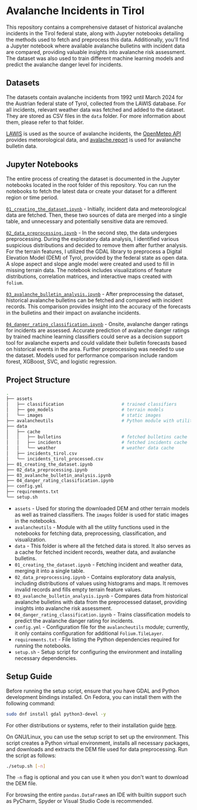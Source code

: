 # Avalanche Incidents in Tirol
This repository contains a comprehensive dataset of historical avalanche incidents in the Tirol federal state, along with Jupyter notebooks detailing the methods used to fetch and preprocess this data. Additionally, you'll find a Jupyter notebook where available avalanche bulletins with incident data are compared, providing valuable insights into avalanche risk assessment. The dataset was also used to train different machine learning models and predict the avalanche danger level for incidents.

## Datasets
The datasets contain avalanche incidents from 1992 until March 2024 for the Austrian federal state of Tyrol, collected from the LAWIS database. For all incidents, relevant weather data was fetched and added to the dataset. They are stored as CSV files in the `data` folder. For more information about them, please refer to that folder.

[LAWIS](https://lawis.at/incident/) is used as the source of avalanche incidents, the [OpenMeteo API](https://open-meteo.com/) provides meteorological data, and [avalache.report](https://avalanche.report/more/archive) is used for avalanche bulletin data.

## Jupyter Notebooks
The entire process of creating the dataset is documented in the Jupyter notebooks located in the root folder of this repository. You can run the notebooks to fetch the latest data or create your dataset for a different region or time period.

[`01_creating_the_dataset.ipynb`](01_creating_the_dataset.ipynb) - Initially, incident data and meteorological data are fetched. Then, these two sources of data are merged into a single table, and unnecessary and potentially sensitive data are removed.

[`02_data_preprocessing.ipynb`](02_data_preprocessing.ipynb) - In the second step, the data undergoes preprocessing. During the exploratory data analysis, I identified various suspicious distributions and decided to remove them after further analysis. For the terrain features, I utilized the GDAL library to preprocess a Digital Elevation Model (DEM) of Tyrol, provided by the federal state as open data. A slope aspect and slope angle model were created and used to fill in missing terrain data. The notebook includes visualizations of feature distributions, correlation matrices, and interactive maps created with `folium`.


[`03_avalanche_bulletin_analysis.ipynb`](03_avalanche_bulletin_analysis.ipynb) - After preprocessing the dataset, historical avalanche bulletins can be fetched and compared with incident records. This comparison provides insight into the accuracy of the forecasts in the bulletins and their impact on avalanche incidents.

[`04_danger_rating_classification.ipynb`](04_danger_rating_classification.ipynb) - Onsite, avalanche danger ratings for incidents are assessed. Accurate prediction of avalanche danger ratings by trained machine learning classifiers could serve as a decision support tool for avalanche experts and could validate their bulletin forecasts based on historical events in the area. Further preprocessing was needed to use the dataset. Models used for performance comparison include random forest, XGBoost, SVC, and logistic regression.

## Project Structure
```bash
.
├── assets
│   ├── classification                      # trained classifiers
│   ├── geo_models                          # terrain models
│   └── images                              # static images
├── avalancheutils                          # Python module with utility functions
├── data                
│   ├── cache
│   │   ├── bulletins                       # fetched bulletins cache
│   │   ├── incidents                       # fetched incidents cache
│   │   └── weather                         # weather data cache
│   ├── incidents_tirol.csv
│   └── incidents_tirol_processed.csv
├── 01_creating_the_dataset.ipynb
├── 02_data_preprocessing.ipynb
├── 03_avalanche_bulletin_analysis.ipynb    
├── 04_danger_rating_classification.ipynb
├── config.yml
├── requirements.txt
└── setup.sh
```
* `assets` - Used for storing the downloaded DEM and other terrain models as well as trained classifiers. The `images` folder is used for static images in the notebooks.
* `avalancheutils` - Module with all the utility functions used in the notebooks for fetching data, preprocessing, classification, and visualization.
* `data` - This folder is where all the fetched data is stored. It also serves as a cache for fetched incident records, weather data, and avalanche bulletins.
* `01_creating_the_dataset.ipynb` - Fetching incident and weather data, merging it into a single table.
* `02_data_preprocessing.ipynb` - Contains exploratory data analysis, including distributions of values using histograms and maps. It removes invalid records and fills empty terrain feature values.
* `03_avalanche_bulletin_analysis.ipynb` - Compares data from historical avalanche bulletins with data from the preprocessed dataset, providing insights into avalanche risk assessment.
* `04_danger_rating_classification.ipynb` - Trains classification models to predict the avalanche danger rating for incidents.
* `config.yml` - Configuration file for the `avalancheutils` module; currently, it only contains configuration for additional `Folium.TileLayer`.
* `requirements.txt` - File listing the Python dependencies required for running the notebooks.
* `setup.sh` - Setup script for configuring the environment and installing necessary dependencies.
  
## Setup Guide
Before running the setup script, ensure that you have GDAL and Python development bindings installed. On Fedora, you can install them with the following command:

```bash
sudo dnf install gdal python3-devel -y
```

For other distributions or systems, refer to their installation guide [here](https://gdal.org/download.html).

On GNU/Linux, you can use the setup script to set up the environment. This script creates a Python virtual environment, installs all necessary packages, and downloads and extracts the DEM file used for data preprocessing. Run the script as follows:

```bash
./setup.sh [-n]
```

The `-n` flag is optional and you can use it when you don't want to download the DEM file.

For browsing the entire `pandas.DataFrame`s an IDE with builtin support such as PyCharm, Spyder or Visual Studio Code is recommended.